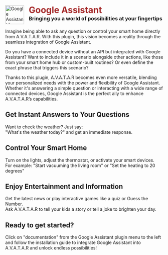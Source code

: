<div style="display: flex; align-items: center;">
    <img src="../../core/plugins/google-assistant/assets/images/google-assistant0.png" alt="Google Assistant Logo" style="width: 60px; margin-right: 15px; margin-top: 10px;">
    <div>
        <h1 style="margin: 0;color: brown;">Google Assistant</h1>
        <h3 style="margin: 0;">Bringing you a world of possibilities at your fingertips</h3>
    </div>
</div>

Imagine being able to ask any question or control your smart home directly from A.V.A.T.A.R. With this plugin, this vision becomes a reality through the seamless integration of Google Assistant.

Do you have a connected device without an API but integrated with Google Assistant? Want to include it in a scenario alongside other actions, like those from your smart home hub or custom-built routines? Or even define the exact phrase that triggers this scenario?

Thanks to this plugin, A.V.A.T.A.R becomes even more versatile, blending your personalized needs with the power and flexibility of Google Assistant. Whether it's answering a simple question or interacting with a wide range of connected devices, Google Assistant is the perfect ally to enhance A.V.A.T.A.R’s capabilities.

## Get Instant Answers to Your Questions
Want to check the weather? Just say:  
"What's the weather today?" and get an immediate response.

## Control Your Smart Home
Turn on the lights, adjust the thermostat, or activate your smart devices.  
For example: "Start vacuuming the living room" or "Set the heating to 20 degrees"

## Enjoy Entertainment and Information
Get the latest news or play interactive games like a quiz or Guess the Number.  
Ask A.V.A.T.A.R to tell your kids a story or tell a joke to brighten your day.

## Ready to get started? 
Click on "documentation" from the Google Assistant plugin menu to the left and follow the installation guide to integrate Google Assistant into A.V.A.T.A.R and unlock endless possibilities!

<br><br><br>